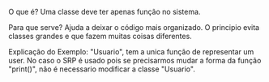 O que é?
Uma classe deve ter apenas função no sistema.

Para que serve?
Ajuda a deixar o código mais organizado. O principio evita classes grandes e que fazem muitas coisas diferentes.

Explicação do Exemplo:
"Usuario", tem a unica função de representar um user. No caso o SRP é usado pois se precisarmos mudar a forma da função "print()", não é necessario modificar a classe "Usuario".

